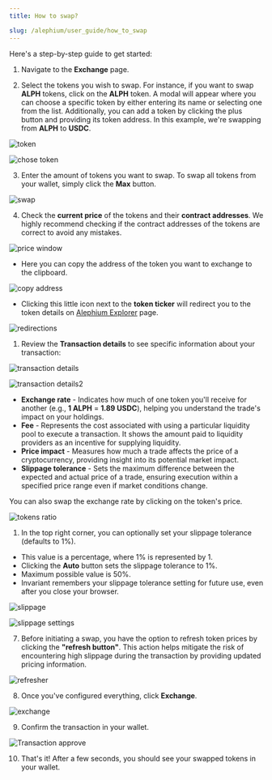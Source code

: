 ```yaml
---
title: How to swap?

slug: /alephium/user_guide/how_to_swap
---
```


Here's a step-by-step guide to get started:

1. Navigate to the **Exchange** page.

2. Select the tokens you wish to swap. For instance, if you want to swap **ALPH** tokens, click on the **ALPH** token. A modal will appear where you can choose a specific token by either entering its name or selecting one from the list. Additionally, you can add a token by clicking the plus button and providing its token address. In this example, we're swapping from **ALPH** to **USDC**.

![token](/img/docs/app/alph/alph_token.png)

![chose token](/img/docs/app/alph/alph_select_token_list.png)

3. Enter the amount of tokens you want to swap. To swap all tokens from your wallet, simply click the **Max** button.

![swap](/img/docs/app/alph/alph_exchange_light.jpg)

4. Check the **current price** of the tokens and their **contract addresses**. We highly recommend checking if the contract addresses of the tokens are correct to avoid any mistakes.

![price window](/img/docs/app/alph/alph_stats.jpg)

- Here you can copy the address of the token you want to exchange to the clipboard.

![copy address](/img/docs/app/alph/alph_contract.jpg)

- Clicking this little icon next to the **token ticker** will redirect you to the token details on [Alephium Explorer](https://testnet.alephium.org/) page.

![redirections](/img/docs/app/alph/alph_contractaddress.jpg)

1. Review the **Transaction details** to see specific information about your transaction:

![transaction details](/img/docs/app/alph/alph_show_transaction_details.jpg)

![transaction details2](/img/docs/app/alph/alph_transactiondetails.png)

- **Exchange rate** - Indicates how much of one token you'll receive for another (e.g., **1 ALPH** = **1.89 USDC**), helping you understand the trade's impact on your holdings.
- **Fee** - Represents the cost associated with using a particular liquidity pool to execute a transaction. It shows the amount paid to liquidity providers as an incentive for supplying liquidity.
- **Price impact** - Measures how much a trade affects the price of a cryptocurrency, providing insight into its potential market impact.
- **Slippage tolerance** - Sets the maximum difference between the expected and actual price of a trade, ensuring execution within a specified price range even if market conditions change.

You can also swap the exchange rate by clicking on the token's price.

![tokens ratio](/img/docs/app/alph/alph_ratio.jpg)

1. In the top right corner, you can optionally set your slippage tolerance (defaults to 1%).

- This value is a percentage, where 1% is represented by 1.
- Clicking the **Auto** button sets the slippage tolerance to 1%.
- Maximum possible value is 50%.
- Invariant remembers your slippage tolerance setting for future use, even after you close your browser.

![slippage](/img/docs/app/alph/alph_slippagelight.jpg)

![slippage settings](/img/docs/app/a0/a0_slippagesettings.png)

7. Before initiating a swap, you have the option to refresh token prices by clicking the **"refresh button"**. This action helps mitigate the risk of encountering high slippage during the transaction by providing updated pricing information.

![refresher](/img/docs/app/a0/a0_refresher.png)

8. Once you've configured everything, click **Exchange**.

![exchange](/img/docs/app/alph/alph_exchange_light.jpg)

9. Confirm the transaction in your wallet.

![Transaction approve](/img/docs/app/alph/alph_sign_transaction.jpg)

10. That's it! After a few seconds, you should see your swapped tokens in your wallet.
